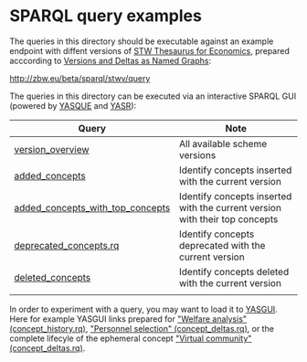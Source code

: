 SPARQL query examples
=====================

The queries in this directory should be executable against an example endpoint with diffent versions of [STW Thesaurus for Economics](http://zbw.eu/stw), prepared acccording to [Versions and Deltas as Named Graphs](https://github.com/jneubert/skos-history/wiki/Versions-and-Deltas-as-Named-Graphs):

  http://zbw.eu/beta/sparql/stwv/query

The queries in this directory can be executed via an interactive SPARQL GUI (powered by <a href="http://yasqe.yasgui.org">YASQUE</a> and <a href="http://yasr.yasgui.org/">YASR</a>):

| Query | Note |
|---|---|
| [version_overview](http://zbw.eu/beta/sparql-gui/?queryRef=https://api.github.com/repos/jneubert/skos-history/contents/sparql/version_overview.rq) | All available scheme versions |
| [added_concepts](http://zbw.eu/beta/sparql-gui/?queryRef=https://api.github.com/repos/jneubert/skos-history/contents/sparql/added_concepts.rq) | Identify concepts inserted with the current version |
| [added_concepts_with_top_concepts](http://zbw.eu/beta/sparql-gui/?queryRef=https://api.github.com/repos/jneubert/skos-history/contents/sparql/added_concepts.rq) | Identify concepts inserted with the current version with their top concepts |
| [deprecated_concepts.rq](http://zbw.eu/beta/sparql-gui/?queryRef=https://api.github.com/repos/jneubert/skos-history/contents/sparql/deprecated_concepts.rq)  | Identify concepts deprecated with the current version  |
| [deleted_concepts](http://zbw.eu/beta/sparql-gui/?queryRef=https://api.github.com/repos/jneubert/skos-history/contents/sparql/deleted_concepts.rq)  | Identify concepts deleted with the current version  |
|   |   |

In order to experiment with a query, you may want to load it to [YASGUI](http://laurensrietveld.nl/yasgui/). Here for example YASGUI links prepared for ["Welfare analysis" (concept_history.rq)](http://zbw.eu/beta/sparql-gui/?queryRef=https://api.github.com/repos/jneubert/skos-history/contents/sparql/concept_history.rq), ["Personnel selection" (concept_deltas.rq)](http://bit.ly/1hnpIJp), or the complete lifecyle of the ephemeral concept ["Virtual community" (concept_deltas.rq)](http://bit.ly/JQ56dX).


